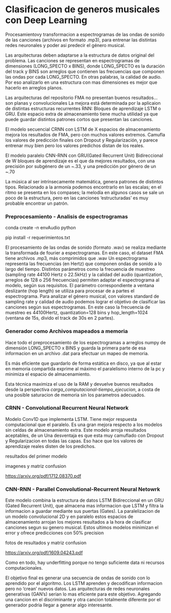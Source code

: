 # Clasificacion de generos musicales con Deep Learning

Procesamientovy transformacion a espectrogramas de las ondas de sonido de las canciones (archivos en formato .mp3), para entrenar las distintas redes neuronales y poder asi predecir el género musical. 

Las arquitecturas deben adaptarse a la estructura de datos original del problema. Las canciones se representan en espectrogramas de dimensiones (LONG_SPECTO x BINS), donde LONG_SPECTO es la duración del track y BINS son arreglos que contienen las frecuencias que componen las ondas por cada LONG_SPECTO. En otras palabras, la calidad de audio.
Por eso analizarlo en una estructura con mas dimensiones es mejor que hacerlo en arreglos planos.

Las arquitecturas del repositorio FMA no presentan buenos resultados... son planas y convolucionales
La mejora está determinada por la aplicaion de distintas estructuras recurrentes RNN: Bloques de aprendizaje LSTM o GRU. 
Este espacio extra de almacenamiento tiene mucha utilidad ya que puede guardar distintos patrones cortos que presentan las canciones.

El modelo secuencial CRNN con LSTM de X espacios de almacenamiento mejora los resultados de FMA, pero con muchos valores extremos. Camufla los valores de predicción finales con Dropout y Regularización, y parece entrenar muy bien pero los valores predichos distan de los reales.
 
El modelo paralelo CNN-RNN con GRU(Gated Recurrent Unit) Bidireccional de W bloques de aprendizaje es el que da mejores resultados, con una precisión por subgénero de un ~.33, y una predicción por género de un ~.70


La música al ser intrínsecamente matemática, genera patrones de distintos tipos. Relacionado a la armonía podemos encontrarlo en las escalas; en el ritmo se presenta en los compases; la melodía en algunos casos se sale un poco de la estructura, pero en las canciones ‘estructuradas’ es muy probable encontrar un patrón.



### Preprocesamiento - Analisis de espectrogramas

conda create -n envAudio python

pip install -r requerimientos.txt


El procesamiento de las ondas de sonido (formato .wav) se realiza mediante la transformada de fourier a espectrogramas. En este caso, el dataset FMA tiene archivos .mp3, más comprimidos que .wav
Un espectrograma representa las frecuencias (en Hertz) que componen ondas de sonido a lo largo del tiempo.
Distintos parámetros como la frecuencia de muestreo (sampling rate 44100 Hertz o 22.5kHz) y la calidad del audio (quantization, arreglos de 128 o 256 frecuencias) permiten adaptar el espectrograma al modelo, según sus requisitos. El parámetro correspondiente a ventana deslizante (hop length) se utiliza para procesar de a partes el espectrograma.
Para analizar el género musical, con valores standard de sampling rate y calidad de audio podemos lograr el objetivo de clasificar las canciones según sus espectrogramas.
En este caso la frecuencia de muestreo es 44100Hertz, quantization=128 bins y hop_length=1024 (ventana de 15s, divido el track de 30s en 2 partes).



### Generador como Archivos mapeados a memoria

Hace todo el preprocesamiento de los espectrogramas a arreglos numpy de dimensión LONG_SPECTO x BINS y guarda la primera parte de esa informacion en un archivo .dat para efectuar un mapeo de memoria.

Es más eficiente que guardarlo de forma estática en disco, ya que al estar en memoria compartida exprime al máximo el paralelismo interno de la pc y minimiza el espacio de almacenamiento. 

Esta técnica maximiza el uso de la RAM y devuelve buenos resultados desde la perspectiva *carga_computacional-tiempo_ejecucion*, a costa de una posible saturacion de memoria sin los parametros adecuados.



### CRNN - Convolutional Recurrent Neural Network 

Modelo Conv1D que implementa LSTM. Tiene mejor respuesta computacional que el paralelo. Es una gran mejora respecto a los modelos sin celdas de almacenamiento extra.
Este modelo arroja resultados aceptables, de un
Una desventaja es que esta muy camuflado con Dropout y Regularizacion en todas las capas. Eso hace que los valores de aprendizaje reales disten de los predichos. 	

resultados del primer modelo

imagenes y matriz confusion

https://arxiv.org/pdf/1712.08370.pdf



### CNN-RNN - Parallel Convolutional-Recurrent Neural Netowrk

Este modelo combina la estructura de datos LSTM Bidireccional en un GRU (Gated Recurrent Unit), que almacena mas informacion que LSTM y filtra la informacion a guardar mediante sus puertas (Gates). 
La paralelizacion de un modelo convolucional 2D y en paralelo estos espacios de almacenamiento arrojan los mejores resultados a la hora de clasificar canciones segun su genero musical.
Estos ultimos modelos minimizan el error y ofrece predicciones con 50% precision

fotos de resultados y matriz confusion

https://arxiv.org/pdf/1609.04243.pdf



Como en todo, hay underfitting porque no tengo suficiente data ni recursos computacionales. 


El objetivo final es generar una secuencia de ondas de sonido con lo aprendido por el algoritmo.
Los LSTM aprenden y decodifican informacion pero no ‘crean’ nuevos datos.
Las arquitecturas de redes neuronales generativas (GAN’s) serian lo mas eficiente para este objetivo.
Agregando una cancion en el discriminante y otra cancion totalmente diferente por el generador podria llegar a generar algo interesante.


